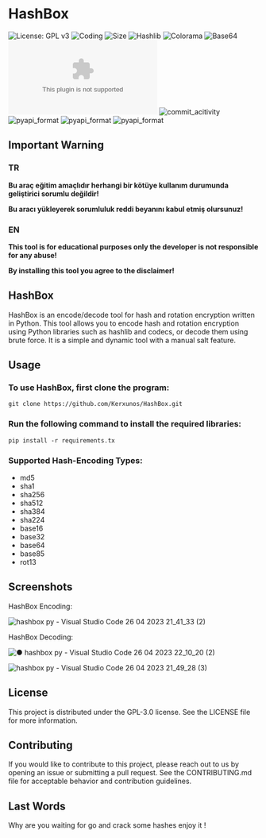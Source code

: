 # HashBox

![License: GPL v3](https://img.shields.io/github/license/Kerxunos/HashBox?style=plastic&logo=appveyor)
![Coding](https://img.shields.io/github/languages/top/Kerxunos/HashBox?style=plastic&logo=appveyor)
![Size](https://img.shields.io/github/languages/code-size/Kerxunos/HashBox?style=plastic&logo=appveyor)
![Hashlib](https://img.shields.io/pypi/v/hashlib?style=plastic&logo=appveyor)
![Colorama](https://img.shields.io/pypi/v/colorama?style=plastic&logo=appveyor)
![Base64](https://img.shields.io/pypi/v/pybase64?style=plastic&logo=appveyor)
![Observatory_Grade](https://img.shields.io/mozilla-observatory/grade/github.com?publish?style=plastic&logo=appveyor)
![commit_acitivity](https://img.shields.io/github/commit-activity/w/Kerxunos/HashBox?style=plastic&logo=appveyor)
![pyapi_format](https://img.shields.io/pypi/format/colorama?style=plastic&logo=appveyor)
![pyapi_format](https://img.shields.io/pypi/format/hashlib?style=plastic&logo=appveyor)
![pyapi_format](https://img.shields.io/pypi/format/pybase64?style=plastic&logo=appveyor)

## Important Warning
### TR
**Bu araç eğitim amaçlıdır herhangi bir kötüye kullanım durumunda geliştirici sorumlu değildir!**

**Bu aracı yükleyerek sorumluluk reddi beyanını kabul etmiş olursunuz!**

### EN
**This tool is for educational purposes only the developer is not responsible for any abuse!**

**By installing this tool you agree to the disclaimer!**

## HashBox
HashBox is an encode/decode tool for hash and rotation encryption written in Python. This tool allows you to encode hash and rotation encryption using Python libraries such as hashlib and codecs, or decode them using brute force. It is a simple and dynamic tool with a manual salt feature.

## Usage
### To use HashBox, first clone the program:
```
git clone https://github.com/Kerxunos/HashBox.git
```
### Run the following command to install the required libraries:
```
pip install -r requirements.tx
```

### Supported Hash-Encoding Types:
- md5
- sha1
- sha256
- sha512
- sha384
- sha224
- base16
- base32
- base64
- base85
- rot13

## Screenshots
HashBox Encoding:

![hashbox py - Visual Studio Code 26 04 2023 21_41_33 (2)](https://user-images.githubusercontent.com/113096235/234672532-3eed2cf0-b37b-440b-8d92-aa223f271133.png)

HashBox Decoding:

![● hashbox py - Visual Studio Code 26 04 2023 22_10_20 (2)](https://user-images.githubusercontent.com/113096235/234679008-90d15726-f0e6-49e0-a7fd-c6e7a040702d.png)

![hashbox py - Visual Studio Code 26 04 2023 21_49_28 (3)](https://user-images.githubusercontent.com/113096235/234674265-853e59ca-159b-4478-ac25-072b4fd82524.png)

## License
This project is distributed under the GPL-3.0 license. See the LICENSE file for more information.

## Contributing
If you would like to contribute to this project, please reach out to us by opening an issue or submitting a pull request. See the CONTRIBUTING.md file for acceptable behavior and contribution guidelines.

## Last Words
Why are you waiting for go and crack some hashes enjoy it !
